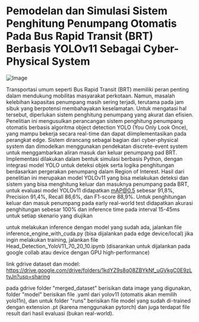 # Pemodelan dan Simulasi Sistem Penghitung Penumpang Otomatis Pada Bus Rapid Transit (BRT) Berbasis YOLOv11 Sebagai Cyber-Physical System


![Image](https://github.com/user-attachments/assets/bc735126-2108-45c4-a3ea-33a09bb59561)


Transportasi umum seperti Bus Rapid Transit (BRT) memiliki peran penting dalam mendukung mobilitas masyarakat perkotaan. Namun, masalah kelebihan kapasitas penumpang masih sering terjadi, terutama pada jam sibuk yang berpotensi membahayakan keselamatan. Untuk mengatasi hal tersebut, diperlukan sistem penghitung penumpang yang akurat dan efisien. Penelitian ini mengusulkan perancangan sistem penghitung penumpang otomatis berbasis algoritma object detection YOLO (You Only Look Once), yang mampu bekerja secara real-time dan dapat diimplementasikan pada perangkat edge. Sistem dirancang sebagai bagian dari cyber-physical system dan dimodelkan menggunakan pendekatan discrete-event system untuk menggambarkan aliran masuk dan keluar penumpang pad BRT. Implementasi dilakukan dalam bentuk simulasi berbasis Python, dengan integrasi model YOLO untuk deteksi objek serta logika penghitungan berdasarkan pergerakan penumpang dalam Region of Interest. Hasil dari penelitian ini merupakan model YOLOv11 yang bisa melakukan deteksi dan sistem yang bisa menghitung keluar dan masuknya penumpang pada BRT, untuk evaluasi model YOLOv11 didapatkan mAP@0.5 sebesar 91,8%, Precision 91,4%, Recall 86,6%, dan F1-score 88,9%. Untuk penghitungan keluar dan masuk penumpang pada early real-world test didapatkan akurasi penghitungan sebesar 100% dan inference time pada interval 15-45ms untuk setiap skenario yang diujikan 


untuk melakukan inference dengan model yang sudah ada, jalankan file inference_engine_with_cuda.py (bisa dijalankan pada edge device/local)
jika ingin melakukan training, jalankan file Head_Detection_YoloV11_70_20_10.ipynb (disarankan untuk dijalankan pada google collab atau device dengan GPU high-performance)

link gdrive dataset dan model: https://drive.google.com/drive/folders/1kdYZ9s8q08ZBYkNf_uGVkgC0E9zLtyJn?usp=sharing

pada gdrive folder "merged_dataset" berisikan data image yang digunakan, folder "model" berisikan file .yaml dari yolov11 (otomatis akan memilih yolo11n), dan untuk folder "runs" berisikan file model yang sudah di-trained dengan extension .pt (karena menggunakan pytorch) dan juga terdapat file result dari hasil evaluasi (bukan real-world).



